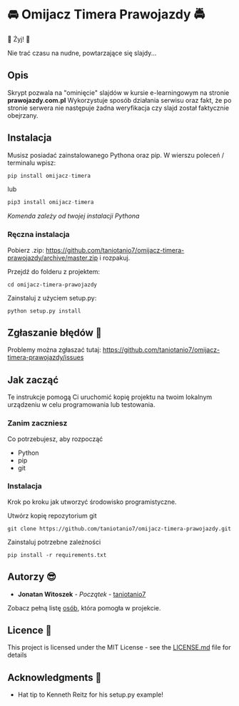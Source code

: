 # 🚘 Omijacz Timera Prawojazdy 🚔

🎉 Żyj! 🎉

Nie trać czasu na nudne, powtarzające się slajdy...

## Opis

Skrypt pozwala na "ominięcie" slajdów w kursie e-learningowym na stronie **prawojazdy.com.pl**
Wykorzystuje sposób działania serwisu oraz fakt, że po stronie serwera nie następuje żadna weryfikacja czy slajd został faktycznie obejrzany.

## Instalacja

Musisz posiadać zainstalowanego Pythona oraz pip. W wierszu poleceń / terminalu wpisz:

```python
pip install omijacz-timera
```
lub
```python
pip3 install omijacz-timera
```
*Komenda zależy od twojej instalacji Pythona*

### Ręczna instalacja

Pobierz .zip: https://github.com/taniotanio7/omijacz-timera-prawojazdy/archive/master.zip i rozpakuj.

Przejdź do folderu z projektem:

```
cd omijacz-timera-prawojazdy
```

Zainstaluj z użyciem setup.py:
```
python setup.py install
```

## Zgłaszanie błędów  :poop:

Problemy można zgłaszać tutaj: https://github.com/taniotanio7/omijacz-timera-prawojazdy/issues

## Jak zacząć

Te instrukcje pomogą Ci uruchomić kopię projektu na twoim lokalnym urządzeniu w celu programowania lub testowania. 

### Zanim zaczniesz

Co potrzebujesz, aby rozpocząć

- Python
- pip
- git

### Instalacja 

Krok po kroku jak utworzyć środowisko programistyczne.

Utwórz kopię repozytorium git

```
git clone https://github.com/taniotanio7/omijacz-timera-prawojazdy.git
```

Zainstaluj potrzebne zależności

```
pip install -r requirements.txt
```

## Autorzy  :sunglasses:

* **Jonatan Witoszek** - *Początek* - [taniotanio7](https://github.com/taniotanio7)

Zobacz pełną listę [osób](https://github.com/taniotanio7/omijacz-timera-prawojazdy/contributors), która pomogła w projekcie.

## Licence  :briefcase:

This project is licensed under the MIT License - see the [LICENSE.md](LICENSE.md) file for details

## Acknowledgments  :clap:

* Hat tip to Kenneth Reitz for his setup.py example!

